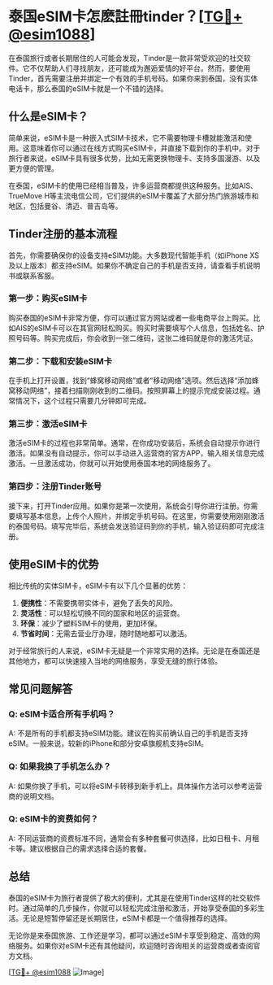 # 泰国eSIM卡怎麽註冊tinder？[[TG💪+ @esim1088](https://t.me/s/esim1088)]

在泰国旅行或者长期居住的人可能会发现，Tinder是一款非常受欢迎的社交软件。它不仅帮助人们寻找朋友，还可能成为邂逅爱情的好平台。然而，要使用Tinder，首先需要注册并绑定一个有效的手机号码。如果你来到泰国，没有实体电话卡，那么泰国的eSIM卡就是一个不错的选择。

## 什么是eSIM卡？

简单来说，eSIM卡是一种嵌入式SIM卡技术，它不需要物理卡槽就能激活和使用。这意味着你可以通过在线方式购买eSIM卡，并直接下载到你的手机中。对于旅行者来说，eSIM卡具有很多优势，比如无需更换物理卡、支持多国漫游、以及更方便的管理。

在泰国，eSIM卡的使用已经相当普及，许多运营商都提供这种服务。比如AIS、TrueMove H等主流电信公司，它们提供的eSIM卡覆盖了大部分热门旅游城市和地区，包括曼谷、清迈、普吉岛等。

## Tinder注册的基本流程

首先，你需要确保你的设备支持eSIM功能。大多数现代智能手机（如iPhone XS及以上版本）都支持eSIM。如果你不确定自己的手机是否支持，请查看手机说明书或联系客服。

### 第一步：购买eSIM卡

购买泰国的eSIM卡非常方便，你可以通过官方网站或者一些电商平台上购买。比如AIS的eSIM卡可以在其官网轻松购买。购买时需要填写个人信息，包括姓名、护照号码等。购买完成后，你会收到一张二维码，这张二维码就是你的激活凭证。

### 第二步：下载和安装eSIM卡

在手机上打开设置，找到“蜂窝移动网络”或者“移动网络”选项。然后选择“添加蜂窝移动网络”，接着扫描刚刚收到的二维码。按照屏幕上的提示完成安装过程。通常情况下，这个过程只需要几分钟即可完成。

### 第三步：激活eSIM卡

激活eSIM卡的过程也非常简单。通常，在你成功安装后，系统会自动提示你进行激活。如果没有自动提示，你可以手动进入运营商的官方APP，输入相关信息完成激活。一旦激活成功，你就可以开始使用泰国本地的网络服务了。

### 第四步：注册Tinder账号

接下来，打开Tinder应用。如果你是第一次使用，系统会引导你进行注册。你需要填写基本信息，上传个人照片，并绑定手机号码。在这里，你需要使用刚刚激活的泰国号码。填写完毕后，系统会发送验证码到你的手机，输入验证码即可完成注册。

## 使用eSIM卡的优势

相比传统的实体SIM卡，eSIM卡有以下几个显著的优势：

1. **便携性**：不需要携带实体卡，避免了丢失的风险。
2. **灵活性**：可以轻松切换不同的国家和地区的运营商。
3. **环保**：减少了塑料SIM卡的使用，更加环保。
4. **节省时间**：无需去营业厅办理，随时随地都可以激活。

对于经常旅行的人来说，eSIM卡无疑是一个非常实用的选择。无论是在泰国还是其他地方，都可以快速接入当地的网络服务，享受无缝的旅行体验。

## 常见问题解答

### Q: eSIM卡适合所有手机吗？
A: 不是所有的手机都支持eSIM功能。建议在购买前确认自己的手机是否支持eSIM。一般来说，较新的iPhone和部分安卓旗舰机支持eSIM。

### Q: 如果我换了手机怎么办？
A: 如果你换了手机，可以将eSIM卡转移到新手机上。具体操作方法可以参考运营商的说明文档。

### Q: eSIM卡的资费如何？
A: 不同运营商的资费标准不同，通常会有多种套餐可供选择，比如日租卡、月租卡等。建议根据自己的需求选择合适的套餐。

## 总结

泰国的eSIM卡为旅行者提供了极大的便利，尤其是在使用Tinder这样的社交软件时。通过简单的几步操作，你就可以轻松完成注册和激活，开始享受泰国的多彩生活。无论是短暂停留还是长期居住，eSIM卡都是一个值得推荐的选择。

无论你是来泰国旅游、工作还是学习，都可以通过eSIM卡享受到稳定、高效的网络服务。如果你对eSIM卡还有其他疑问，欢迎随时咨询相关的运营商或者查阅官方文档。

[[TG💪+ @esim1088](https://t.me/s/esim1088) ![Image](https://i.postimg.cc/4NQfJmqS/Snipaste-2025-05-13-00-14-12.png)]